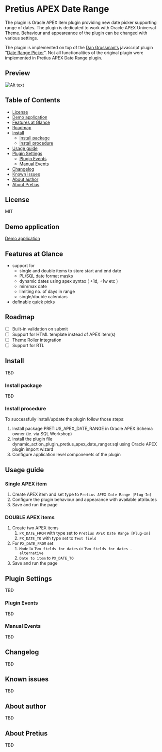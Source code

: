 # Pretius APEX Date Range

The plugin is Oracle APEX item plugin providing new date picker supporting range of dates. The plugin is dedicated to work with Oracle APEX Universal Theme. Behaviour and appeareance of the plugin can be changed with various settings.

The plugin is implemented on top of the [Dan Grossman's](http://www.dangrossman.info/) javascript plugin "[Date Range Picker](http://www.daterangepicker.com/)". Not all functionalities of the original plugin were implemented in Pretius APEX Date Range plugin.


## Preview

![Alt text](/images/preview.gif?raw=true "Preview")

## Table of Contents

- [License](#license)
- [Demo application](#demo-application)
- [Features at Glance](#features-at-glance)
- [Roadmap](#roadmap)
- [Install](#install)
  - [Install package](#install-package)
  - [Install procedure](#install-procedure)
- [Usage guide](#usage-guide)
- [Plugin Settings](#plugin-settings)
  - [Plugin Events](#plugin-events)
  - [Manual Events](#manual-events)
- [Changelog](#changelog)
- [Known issues](#known-issues)
- [About author](#about-author)
- [About Pretius](#about-pretius)


## License

MIT

## Demo application

[Demo application](http://apex.pretius.com/apex/f?p=PLUGINS:DATERANGE)

## Features at Glance

* support for 
  * single and double items to store start and end date
  * PL/SQL date format masks
  * dynamic dates using apex syntax ( +1d, +1w etc )
  * min/max date
  * limiting no. of days in range
  * single/double calendars
* definable quick picks


## Roadmap
* [ ] Built-in validation on submit
* [ ] Support for HTML template instead of APEX item(s)
* [ ] Theme Roller integration
* [ ] Support for RTL

## Install
TBD

### Install package
TBD

### Install procedure 

To successfully install/update the plugin follow those steps:

1. Install package PRETIUS_APEX_DATE_RANGE in Oracle APEX Schema owner (ie. via SQL Workshop)
1. Install the plugin file dynamic_action_plugin_pretius_apex_date_ranger.sql using Oracle APEX plugin import wizard
1. Configure application level componenets of the plugin

## Usage guide

### Single APEX item

1. Create APEX item and set type to ```Pretius APEX Date Range [Plug-In]```
1. Configure the plugin behaviour and appearance with available attributes
1. Save and run the page

### DOUBLE APEX items

1. Create two APEX items
    1. ```PX_DATE_FROM``` with type set to ```Pretius APEX Date Range [Plug-In]```
    1. ```PX_DATE_TO``` with type set to ```Text field```
1. For ```PX_DATE_FROM``` set 
    1. ```Mode``` to  ```Two fields for dates``` or ```Two fields for dates - alternative```
    1. ```Date to item``` to ```PX_DATE_TO```
1. Save and run the page

## Plugin Settings
TBD

### Plugin Events
TBD

### Manual Events
TBD

## Changelog
TBD

## Known issues
TBD

## About author
TBD

## About Pretius
TBD
